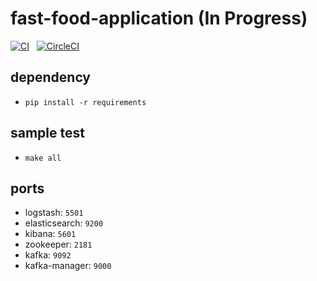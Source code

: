 # fast-food-application (In Progress)
[![CI](https://github.com/sammiee5311/fast-food-application/actions/workflows/CI.yml/badge.svg?branch=main)](https://github.com/sammiee5311/fast-food-application/actions/workflows/CI.yml) &nbsp; [![CircleCI](https://circleci.com/gh/sammiee5311/fast-food-application/tree/main.svg?style=svg)](https://circleci.com/gh/sammiee5311/fast-food-application/tree/main)

## dependency
- `pip install -r requirements`

## sample test
- `make all`

## ports
- logstash: `5501`
- elasticsearch: `9200`
- kibana: `5601`
- zookeeper: `2181`
- kafka: `9092`
- kafka-manager: `9000`